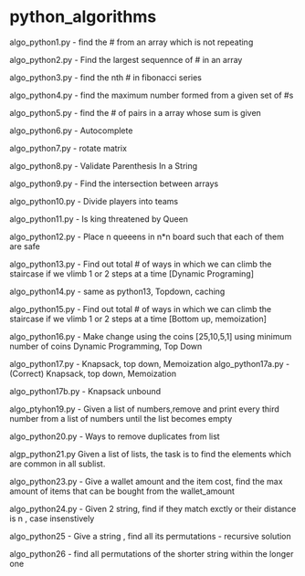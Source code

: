# python_algorithms

algo_python1.py - find the # from an array which is not repeating

algo_python2.py - Find the largest sequennce of # in an array

algo_python3.py - find the nth # in fibonacci series

algo_python4.py - find the maximum number formed from a given set of #s

algo_python5.py - find the # of pairs in a array whose sum is given

algo_python6.py - Autocomplete

algo_python7.py - rotate matrix

algo_python8.py - Validate Parenthesis In a String

algo_python9.py - Find the intersection between arrays

algo_python10.py - Divide players into teams

algo_python11.py - Is king threatened by Queen

algo_python12.py - Place n queeens in n\*n board such that each of them are safe

algo_python13.py - Find out total # of ways in which we can climb the staircase if we vlimb 1 or 2 steps at a time [Dynamic Programing]

algo_python14.py - same as python13, Topdown, caching

algo_python15.py - Find out total # of ways in which we can climb the staircase if we vlimb 1 or 2 steps at a time [Bottom up, memoization]

algo_python16.py - Make change using the coins [25,10,5,1] using minimum number of coins Dynamic Programming, Top Down

algo_python17.py  - Knapsack, top down, Memoization
algo_python17a.py - (Correct) Knapsack, top down, Memoization

algo_python17b.py - Knapsack unbound  

algo_ptyhon19.py - Given a list of numbers,remove and print every third number from a list of numbers until the list becomes empty 

algo_python20.py - Ways to remove duplicates from list  

algp_python21.py Given a list of lists, the task is to find the elements which are common in all sublist.  

algo_python23.py - Give a wallet amount and the item cost, find the max amount of items that can be bought from the wallet_amount  

algo_python24.py - Given 2 string, find if they match exctly or their distance is n , case insenstively

algo_python25 - Give a string , find all its permutations - recursive solution

algo_python26 - find all permutations of the shorter string within the longer one

